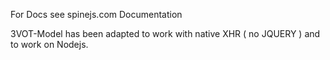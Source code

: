 For Docs see spinejs.com Documentation

3VOT-Model has been adapted to work with native XHR ( no JQUERY ) and to work on Nodejs.